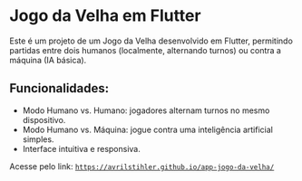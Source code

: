 # Jogo da Velha em Flutter
Este é um projeto de um Jogo da Velha desenvolvido em Flutter, permitindo partidas entre dois humanos (localmente, alternando turnos) ou contra a máquina (IA básica).

## Funcionalidades:
- Modo Humano vs. Humano: jogadores alternam turnos no mesmo dispositivo.
- Modo Humano vs. Máquina: jogue contra uma inteligência artificial simples.
- Interface intuitiva e responsiva.

Acesse pelo link:
[`https://avrilstihler.github.io/app-jogo-da-velha/`](https://avrilstihler.github.io/app-jogo-da-velha/)  
